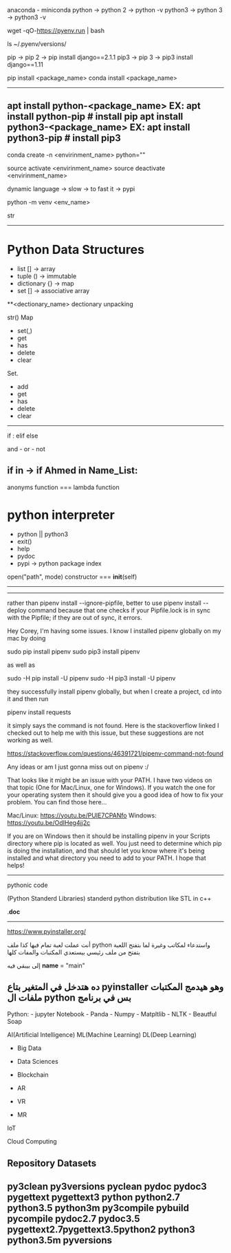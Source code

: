 anaconda - miniconda
python -> python 2 -> python -v
python3 -> python 3 -> python3 -v

wget -qO-https://pyenv.run | bash

ls ~/.pyenv/versions/

pip -> pip 2 -> pip install django==2.1.1
pip3 -> pip 3 -> pip3 install django==1.11

pip install <package_name>
conda install <package_name>

-------------------------------------------------------------------------------------------------------------------------------------

apt install python-<package_name>
	EX: apt install python-pip # install pip
apt install python3-<package_name>
	EX: apt install python3-pip # install pip3
-------------------------------------------------------------------------------------------------------------------------------------

conda create -n <envirinment_name> python=""

source activate <envirinment_name>
source deactivate <envirinment_name>


dynamic language -> slow -> to fast it -> pypi

python -m venv <env_name>

str

-------------------------------------------------------------------------------------------------------------------------------------
Python Data Structures
======================
- list [] -> array
- tuple () -> immutable
- dictionary {} -> map
- set [] ->  associative array


**<dectionary_name> dectionary unpacking

str()
Map
- set(,)
- get
- has
- delete
- clear

Set.
- add
- get
- has
- delete
- clear


-------------------------------------------------------------------------------------------------------------------------------------
if <condition>:
elif
else


and - or - not

if in -> if Ahmed in Name_List:
-------------------------------------------------------------------------------------------------------------------------------------
anonyms function === lambda function


python interpreter
==================
- python || python3
- exit()
- help
- pydoc 
- pypi -> python package index


open("path", mode)
constructor === __init__(self)






-----------------------------------------------------------











---------------------------------------------------------------------------------------------------------------------------------------
rather than pipenv install --ignore-pipfile, better to use pipenv install --deploy command because that one checks if your Pipfile.lock is in sync with the Pipfile; if they are out of sync, it errors.﻿








Hey Corey, I'm having some issues. I know I installed pipenv globally on my mac by doing 

sudo pip install pipenv 
sudo pip3 install pipenv 

as well as 

sudo -H pip install -U pipenv
sudo -H pip3 install -U pipenv

they successfully install pipenv globally, but when I create a project, cd into it and then run

pipenv install requests 

it simply says the command is not found. Here is the stackoverflow linked I checked out to help me with this issue, but these suggestions are not working as well. 

https://stackoverflow.com/questions/46391721/pipenv-command-not-found

Any ideas or am I just gonna miss out on pipenv :/
 


That looks like it might be an issue with your PATH. I have two videos on that topic (One for Mac/Linux, one for Windows). If you watch the one for your operating system then it should give you a good idea of how to fix your problem. You can find those here...

Mac/Linux: https://youtu.be/PUIE7CPANfo
Windows: https://youtu.be/OdIHeg4jj2c


If you are on Windows then it should be installing pipenv in your Scripts directory where pip is located as well. You just need to determine which pip is doing the installation, and that should let you know where it's being installed and what directory you need to add to your PATH. I hope that helps!


-------------------------------------------------------------------------------------------------------------------------------------
pythonic code

(Python Standerd Libraries) standerd python distribution like STL in c++


<method>.__doc__

-------------------------------------------------------------------------------------------------------------------------------------
https://www.pyinstaller.org/


أنت عملت لعبة تمام فيها كذا ملف python واستدعاء لمكاتب وغيرة
لما بتفتح اللعبة بتفتح من ملف رئيسي بيستعدي المكتبات والمفات كلها

إلى بيبقي فيه
__name__ = "main"

ده هتدخل في المتغير بتاع pyinstaller وهو هيدمج المكتبات ملفات ال python 
بس في برنامج 
-------------------------------------------------------------------------------------------------------------------------------------
Python:
	- jupyter Notebook
	- Panda
	- Numpy
	- Matpltlib
	- NLTK
	- Beautful Soap





AI(Artificial Intelligence)
	ML(Machine Learning)
		DL(Deep Learning)


- Big Data
- Data Sciences
- Blockchain


- AR
- VR
- MR


IoT


Cloud Computing

Repository
	Datasets
--------------------------------------------------------------------------------------------------------------------------------------------

py3clean
py3versions
pyclean
pydoc
pydoc3
pygettext
pygettext3
python
python2.7
python3.5
python3m
py3compile
pybuild
pycompile
pydoc2.7
pydoc3.5
pygettext2.7pygettext3.5python2
python3
python3.5m
pyversions
--------------------------------------------------------------------------------------------------------------------------------------------

